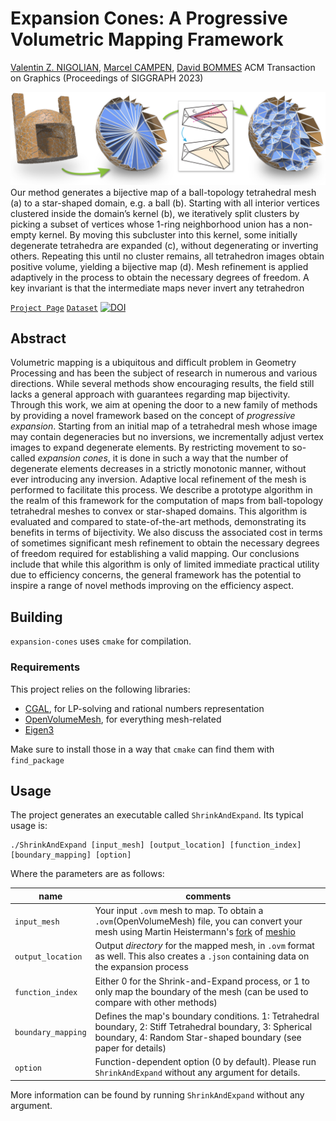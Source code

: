 # Expansion Cones: A Progressive Volumetric Mapping Framework

[Valentin Z. NIGOLIAN](https://cgg.unibe.ch/), [Marcel CAMPEN](http://graphics.cs.uos.de/), [David BOMMES](https://cgg.unibe.ch/)
ACM Transaction on Graphics (Proceedings of SIGGRAPH 2023)

![](cover-picture.png)
Our method generates a bijective map of a ball-topology tetrahedral mesh (a) to a star-shaped domain, e.g. a ball (b). Starting with all interior vertices
clustered inside the domain’s kernel (b), we iteratively split clusters by picking a subset of vertices whose 1-ring neighborhood union has a non-empty kernel.
By moving this subcluster into this kernel, some initially degenerate tetrahedra are expanded (c), without degenerating or inverting others. Repeating this
until no cluster remains, all tetrahedron images obtain positive volume, yielding a bijective map (d). Mesh refinement is applied adaptively in the process to
obtain the necessary degrees of freedom. A key invariant is that the intermediate maps never invert any tetrahedron

[`Project Page`](https://www.algohex.eu/publications/expansion-cones/)
[`Dataset`](todo)
[![DOI](https://zenodo.org/badge/634807458.svg)](https://zenodo.org/doi/10.5281/zenodo.10039967)

## Abstract
Volumetric mapping is a ubiquitous and difficult problem in Geometry Processing and has been the subject of research in numerous and various directions. 
While several methods show encouraging results, the field still lacks a general approach with guarantees regarding map bijectivity. 
Through this work, we aim at opening the door to a new family of methods by providing a novel framework based on the concept of _progressive expansion_.
Starting from an initial map of a tetrahedral mesh whose image may contain degeneracies but no inversions, we incrementally adjust vertex images to expand degenerate elements. 
By restricting movement to so-called _expansion cones_, it is done in such a way that the number of degenerate elements decreases in a strictly monotonic manner, without ever introducing any inversion. 
Adaptive local refinement of the mesh is performed  to facilitate this process.
We describe a prototype algorithm in the realm of this framework for the computation of maps from ball-topology tetrahedral meshes to convex or star-shaped domains.
This algorithm is evaluated and compared to state-of-the-art methods, demonstrating its benefits in terms of bijectivity.
We also discuss the associated cost in terms of sometimes significant mesh refinement to obtain the necessary degrees of freedom required for establishing a valid mapping.
Our conclusions include that while this algorithm is only of limited immediate practical utility due to efficiency concerns, the general framework has the potential to inspire a range of novel methods improving on the efficiency aspect.


## Building

`expansion-cones` uses `cmake` for compilation.

### Requirements
This project relies on the following libraries:

* [CGAL](https://www.cgal.org/), for LP-solving and rational numbers representation
* [OpenVolumeMesh](https://www.graphics.rwth-aachen.de/software/openvolumemesh/), for everything mesh-related
* [Eigen3](https://eigen.tuxfamily.org/index.php?title=Main_Page)

Make sure to install those in a way that `cmake` can find them with `find_package`

## Usage

The project generates an executable called `ShrinkAndExpand`. Its typical usage is:

    ./ShrinkAndExpand [input_mesh] [output_location] [function_index] [boundary_mapping] [option]

Where the parameters are as follows:

|  name          |  comments                                                                                                                                      |
|----------------|----------------------------------------------------------------------------------------------------------------------------------------------|
|  `input_mesh`  | Your input `.ovm` mesh to map. To obtain a `.ovm`(OpenVolumeMesh) file, you can convert your mesh using Martin Heistermann's [fork]( https://github.com/mheistermann/meshio) of [meshio](https://pypi.org/project/meshio/)  |
|  `output_location`  | Output _directory_ for the mapped mesh, in `.ovm` format as well. This also creates a `.json` containing data on the expansion process  |
| `function_index`  | Either 0 for the Shrink-and-Expand process, or 1 to only map the boundary of the mesh (can be used to compare with other methods) |
| `boundary_mapping`  | Defines the map's boundary conditions. 1: Tetrahedral boundary, 2: Stiff Tetrahedral boundary, 3: Spherical boundary, 4: Random Star-shaped boundary (see paper for details)  | 
| `option`  | Function-dependent option (0 by default). Please run `ShrinkAndExpand` without any argument for details.|

More information can be found by running `ShrinkAndExpand` without any argument.



